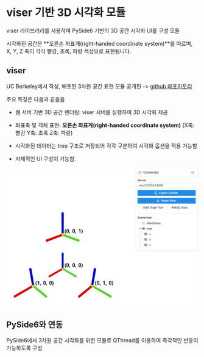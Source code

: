 # viser 기반 3D 시각화 모듈

viser 라이브러리를 사용하여 PySide6 기반의 3D 공간 시각화 UI를 구성 모듈  

시각화된 공간은 **오른손 좌표계(right-handed coordinate system)**를 따르며, X, Y, Z 축이 각각 빨강, 초록, 파랑 색상으로 표현됩니다.

## viser

UC Berkeley에서 작성, 배포된 3차원 공간 표현 모듈 공개된 -> [github 레포지토리](https://github.com/nerfstudio-project/viser)

주요 특징은 다음과 같음음

- 웹 서버 기반 3D 공간 렌더링: viser 서버를 실행하여 3D 시각화 제공

- 좌표축 및 객체 표현: **오른손 좌표계(right-handed coordinate system)** (X축: 빨강 Y축: 초록 Z축: 파랑)

- 시각화된 데이터는 tree 구조로 저장되어 각각 구분하여 시각화 옵션을 적용 가능함

- 자체적인 UI 구성이 가능함.

![예시 이미지](../../source/viser_visualize_example.png)

## PySide6와 연동

PySide6에서 3차원 공간 시각화를 위한 모듈로 QThread를 이용하여 즉각적인 반응이 가능하도록 구성

